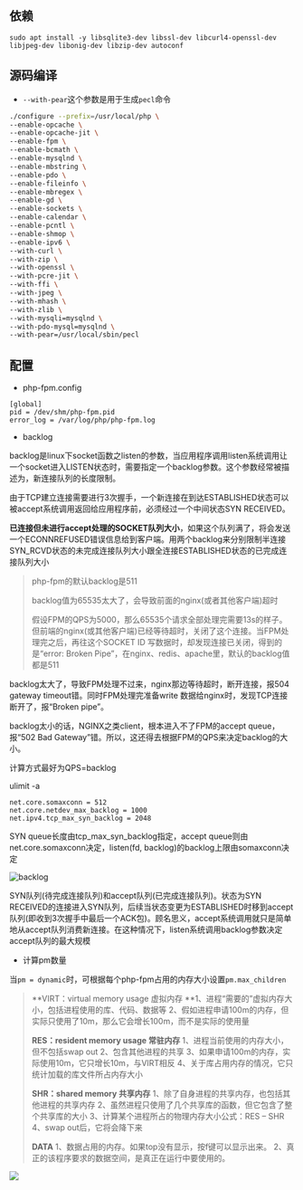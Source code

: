 
## 依赖

```shell
sudo apt install -y libsqlite3-dev libssl-dev libcurl4-openssl-dev libjpeg-dev libonig-dev libzip-dev autoconf
```


## 源码编译

- `--with-pear`这个参数是用于生成`pecl`命令

```bash
./configure --prefix=/usr/local/php \
--enable-opcache \
--enable-opcache-jit \
--enable-fpm \
--enable-bcmath \
--enable-mysqlnd \
--enable-mbstring \
--enable-pdo \
--enable-fileinfo \
--enable-mbregex \
--enable-gd \
--enable-sockets \
--enable-calendar \
--enable-pcntl \
--enable-shmop \
--enable-ipv6 \
--with-curl \
--with-zip \
--with-openssl \
--with-pcre-jit \
--with-ffi \
--with-jpeg \
--with-mhash \
--with-zlib \
--with-mysqli=mysqlnd \
--with-pdo-mysql=mysqlnd \
--with-pear=/usr/local/sbin/pecl 
```



## 配置

- php-fpm.config

```
[global]
pid = /dev/shm/php-fpm.pid
error_log = /var/log/php/php-fpm.log
```

- backlog

backlog是linux下socket函数之listen的参数，当应用程序调用listen系统调用让一个socket进入LISTEN状态时，需要指定一个backlog参数。这个参数经常被描述为，新连接队列的长度限制。

由于TCP建立连接需要进行3次握手，一个新连接在到达ESTABLISHED状态可以被accept系统调用返回给应用程序前，必须经过一个中间状态SYN RECEIVED。

**已连接但未进行accept处理的SOCKET队列大小**，如果这个队列满了，将会发送一个ECONNREFUSED错误信息给到客户端。用两个backlog来分别限制半连接SYN_RCVD状态的未完成连接队列大小跟全连接ESTABLISHED状态的已完成连接队列大小

> php-fpm的默认backlog是511
>
> backlog值为65535太大了，会导致前面的nginx(或者其他客户端)超时
>
> 假设FPM的QPS为5000，那么65535个请求全部处理完需要13s的样子。但前端的nginx(或其他客户端)已经等待超时，关闭了这个连接。当FPM处理完之后，再往这个SOCKET ID 写数据时，却发现连接已关闭，得到的是“error: Broken Pipe”，在nginx、redis、apache里，默认的backlog值都是511

backlog太大了，导致FPM处理不过来，nginx那边等待超时，断开连接，报504 gateway timeout错。同时FPM处理完准备write 数据给nginx时，发现TCP连接断开了，报“Broken pipe”。

backlog太小的话，NGINX之类client，根本进入不了FPM的accept queue，报“502 Bad Gateway”错。所以，这还得去根据FPM的QPS来决定backlog的大小。

计算方式最好为QPS=backlog



ulimit -a

```shell
net.core.somaxconn = 512
net.core.netdev_max_backlog = 1000
net.ipv4.tcp_max_syn_backlog = 2048
```

SYN queue长度由tcp_max_syn_backlog指定，accept queue则由net.core.somaxconn决定，listen(fd, backlog)的backlog上限由somaxconn决定

![backlog](https://upload-images.jianshu.io/upload_images/3407216-a681460806d3b6de.png)

SYN队列(待完成连接队列)和accept队列(已完成连接队列)。状态为SYN RECEIVED的连接进入SYN队列，后续当状态变更为ESTABLISHED时移到accept队列(即收到3次握手中最后一个ACK包)。顾名思义，accept系统调用就只是简单地从accept队列消费新连接。在这种情况下，listen系统调用backlog参数决定accept队列的最大规模



- 计算pm数量

当`pm = dynamic`时，可根据每个php-fpm占用的内存大小设置`pm.max_children`

>**VIRT：virtual memory usage 虚拟内存
>**1、进程“需要的”虚拟内存大小，包括进程使用的库、代码、数据等
>2、假如进程申请100m的内存，但实际只使用了10m，那么它会增长100m，而不是实际的使用量
>
>**RES：resident memory usage 常驻内存**
>1、进程当前使用的内存大小，但不包括swap out
>2、包含其他进程的共享
>3、如果申请100m的内存，实际使用10m，它只增长10m，与VIRT相反
>4、关于库占用内存的情况，它只统计加载的库文件所占内存大小
>
>**SHR：shared memory 共享内存**
>1、除了自身进程的共享内存，也包括其他进程的共享内存
>2、虽然进程只使用了几个共享库的函数，但它包含了整个共享库的大小
>3、计算某个进程所占的物理内存大小公式：RES – SHR
>4、swap out后，它将会降下来
>
>**DATA**
>1、数据占用的内存。如果top没有显示，按f键可以显示出来。
>2、真正的该程序要求的数据空间，是真正在运行中要使用的。

![](https://img.orchome.com/group1/M00/00/00/KmCudld5_zmAajUHAABd80xLId0540.png)



